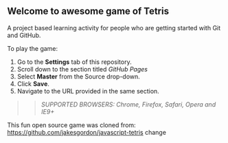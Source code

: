 ## Welcome to awesome game of Tetris

A project based learning activity for people who are getting started with Git and GitHub.

To play the game:
1. Go to the **Settings** tab of this repository. 
1. Scroll down to the section titled _GitHub Pages_
1. Select **Master** from the Source drop-down.
1. Click **Save**.
1. Navigate to the URL provided in the same section.

>> _*SUPPORTED BROWSERS*: Chrome, Firefox, Safari, Opera and IE9+_

This fun open source game was cloned from: https://github.com/jakesgordon/javascript-tetris
change
